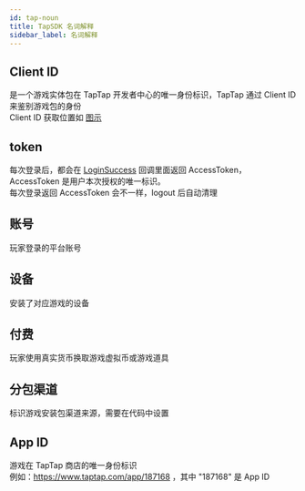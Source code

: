 ```yaml
---
id: tap-noun
title: TapSDK 名词解释
sidebar_label: 名词解释
---
```


## Client ID
是一个游戏实体包在 TapTap 开发者中心的唯一身份标识，TapTap 通过 Client ID 来鉴别游戏包的身份  
Client ID 获取位置如 [图示](/img/tap_clientid.png)  
## token
每次登录后，都会在 [LoginSuccess](/sdk#登录回调) 回调里面返回 AccessToken， AccessToken 是用户本次授权的唯一标识。  
每次登录返回 AccessToken 会不一样，logout 后自动清理

## 账号
玩家登录的平台账号
## 设备
安装了对应游戏的设备
## 付费
玩家使用真实货币换取游戏虚拟币或游戏道具
## 分包渠道
标识游戏安装包渠道来源，需要在代码中设置

## App ID
游戏在 TapTap 商店的唯一身份标识  
例如：https://www.taptap.com/app/187168 ，其中 "187168" 是 App ID

<!-- ## tap user id
taptap 主站的数字 id，用户在 TapTap 社区的唯一身份标识（开发者不可获取，需用户主动提供）  
tap user id获取位置如[图示](/img/tap_tapid.png) -->
